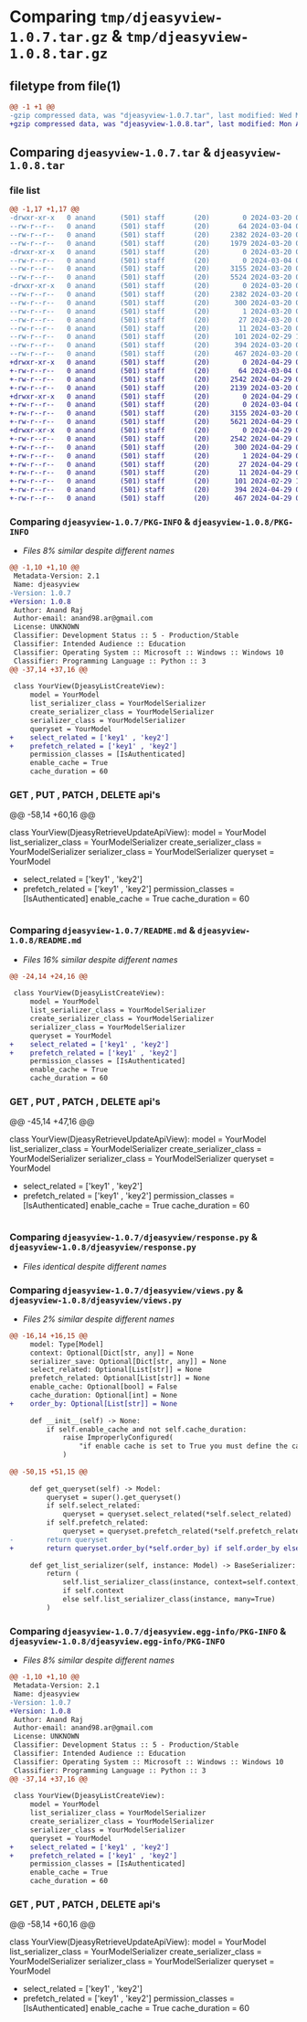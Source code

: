 # Comparing `tmp/djeasyview-1.0.7.tar.gz` & `tmp/djeasyview-1.0.8.tar.gz`

## filetype from file(1)

```diff
@@ -1 +1 @@
-gzip compressed data, was "djeasyview-1.0.7.tar", last modified: Wed Mar 20 07:09:15 2024, max compression
+gzip compressed data, was "djeasyview-1.0.8.tar", last modified: Mon Apr 29 06:40:33 2024, max compression
```

## Comparing `djeasyview-1.0.7.tar` & `djeasyview-1.0.8.tar`

### file list

```diff
@@ -1,17 +1,17 @@
-drwxr-xr-x   0 anand      (501) staff       (20)        0 2024-03-20 07:09:15.602767 djeasyview-1.0.7/
--rw-r--r--   0 anand      (501) staff       (20)       64 2024-03-04 08:32:53.000000 djeasyview-1.0.7/MANIFEST.in
--rw-r--r--   0 anand      (501) staff       (20)     2382 2024-03-20 07:09:15.602842 djeasyview-1.0.7/PKG-INFO
--rw-r--r--   0 anand      (501) staff       (20)     1979 2024-03-20 07:06:50.000000 djeasyview-1.0.7/README.md
-drwxr-xr-x   0 anand      (501) staff       (20)        0 2024-03-20 07:09:15.602017 djeasyview-1.0.7/djeasyview/
--rw-r--r--   0 anand      (501) staff       (20)        0 2024-03-04 08:28:49.000000 djeasyview-1.0.7/djeasyview/__init__.py
--rw-r--r--   0 anand      (501) staff       (20)     3155 2024-03-20 07:05:23.000000 djeasyview-1.0.7/djeasyview/response.py
--rw-r--r--   0 anand      (501) staff       (20)     5524 2024-03-20 06:54:51.000000 djeasyview-1.0.7/djeasyview/views.py
-drwxr-xr-x   0 anand      (501) staff       (20)        0 2024-03-20 07:09:15.602656 djeasyview-1.0.7/djeasyview.egg-info/
--rw-r--r--   0 anand      (501) staff       (20)     2382 2024-03-20 07:09:15.000000 djeasyview-1.0.7/djeasyview.egg-info/PKG-INFO
--rw-r--r--   0 anand      (501) staff       (20)      300 2024-03-20 07:09:15.000000 djeasyview-1.0.7/djeasyview.egg-info/SOURCES.txt
--rw-r--r--   0 anand      (501) staff       (20)        1 2024-03-20 07:09:15.000000 djeasyview-1.0.7/djeasyview.egg-info/dependency_links.txt
--rw-r--r--   0 anand      (501) staff       (20)       27 2024-03-20 07:09:15.000000 djeasyview-1.0.7/djeasyview.egg-info/requires.txt
--rw-r--r--   0 anand      (501) staff       (20)       11 2024-03-20 07:09:15.000000 djeasyview-1.0.7/djeasyview.egg-info/top_level.txt
--rw-r--r--   0 anand      (501) staff       (20)      101 2024-02-29 17:49:48.000000 djeasyview-1.0.7/pyproject.toml
--rw-r--r--   0 anand      (501) staff       (20)      394 2024-03-20 07:09:15.603051 djeasyview-1.0.7/setup.cfg
--rw-r--r--   0 anand      (501) staff       (20)      467 2024-03-20 07:07:39.000000 djeasyview-1.0.7/setup.py
+drwxr-xr-x   0 anand      (501) staff       (20)        0 2024-04-29 06:40:33.684150 djeasyview-1.0.8/
+-rw-r--r--   0 anand      (501) staff       (20)       64 2024-03-04 08:32:53.000000 djeasyview-1.0.8/MANIFEST.in
+-rw-r--r--   0 anand      (501) staff       (20)     2542 2024-04-29 06:40:33.684206 djeasyview-1.0.8/PKG-INFO
+-rw-r--r--   0 anand      (501) staff       (20)     2139 2024-03-20 07:13:01.000000 djeasyview-1.0.8/README.md
+drwxr-xr-x   0 anand      (501) staff       (20)        0 2024-04-29 06:40:33.683274 djeasyview-1.0.8/djeasyview/
+-rw-r--r--   0 anand      (501) staff       (20)        0 2024-03-04 08:28:49.000000 djeasyview-1.0.8/djeasyview/__init__.py
+-rw-r--r--   0 anand      (501) staff       (20)     3155 2024-03-20 07:05:23.000000 djeasyview-1.0.8/djeasyview/response.py
+-rw-r--r--   0 anand      (501) staff       (20)     5621 2024-04-29 06:38:40.000000 djeasyview-1.0.8/djeasyview/views.py
+drwxr-xr-x   0 anand      (501) staff       (20)        0 2024-04-29 06:40:33.684030 djeasyview-1.0.8/djeasyview.egg-info/
+-rw-r--r--   0 anand      (501) staff       (20)     2542 2024-04-29 06:40:33.000000 djeasyview-1.0.8/djeasyview.egg-info/PKG-INFO
+-rw-r--r--   0 anand      (501) staff       (20)      300 2024-04-29 06:40:33.000000 djeasyview-1.0.8/djeasyview.egg-info/SOURCES.txt
+-rw-r--r--   0 anand      (501) staff       (20)        1 2024-04-29 06:40:33.000000 djeasyview-1.0.8/djeasyview.egg-info/dependency_links.txt
+-rw-r--r--   0 anand      (501) staff       (20)       27 2024-04-29 06:40:33.000000 djeasyview-1.0.8/djeasyview.egg-info/requires.txt
+-rw-r--r--   0 anand      (501) staff       (20)       11 2024-04-29 06:40:33.000000 djeasyview-1.0.8/djeasyview.egg-info/top_level.txt
+-rw-r--r--   0 anand      (501) staff       (20)      101 2024-02-29 17:49:48.000000 djeasyview-1.0.8/pyproject.toml
+-rw-r--r--   0 anand      (501) staff       (20)      394 2024-04-29 06:40:33.684414 djeasyview-1.0.8/setup.cfg
+-rw-r--r--   0 anand      (501) staff       (20)      467 2024-04-29 06:40:27.000000 djeasyview-1.0.8/setup.py
```

### Comparing `djeasyview-1.0.7/PKG-INFO` & `djeasyview-1.0.8/PKG-INFO`

 * *Files 8% similar despite different names*

```diff
@@ -1,10 +1,10 @@
 Metadata-Version: 2.1
 Name: djeasyview
-Version: 1.0.7
+Version: 1.0.8
 Author: Anand Raj
 Author-email: anand98.ar@gmail.com
 License: UNKNOWN
 Classifier: Development Status :: 5 - Production/Stable
 Classifier: Intended Audience :: Education
 Classifier: Operating System :: Microsoft :: Windows :: Windows 10
 Classifier: Programming Language :: Python :: 3
@@ -37,14 +37,16 @@
 
 class YourView(DjeasyListCreateView):
     model = YourModel
     list_serializer_class = YourModelSerializer
     create_serializer_class = YourModelSerializer
     serializer_class = YourModelSerializer
     queryset = YourModel
+    select_related = ['key1' , 'key2']
+    prefetch_related = ['key1' , 'key2']
     permission_classes = [IsAuthenticated]
     enable_cache = True
     cache_duration = 60
 ```
 
 ### GET , PUT , PATCH , DELETE api's
 
@@ -58,14 +60,16 @@
 
 class YourView(DjeasyRetrieveUpdateApiView):
     model = YourModel
     list_serializer_class = YourModelSerializer
     create_serializer_class = YourModelSerializer
     serializer_class = YourModelSerializer
     queryset = YourModel
+    select_related = ['key1' , 'key2']
+    prefetch_related = ['key1' , 'key2']
     permission_classes = [IsAuthenticated]
     enable_cache = True
     cache_duration = 60
 ```
```

### Comparing `djeasyview-1.0.7/README.md` & `djeasyview-1.0.8/README.md`

 * *Files 16% similar despite different names*

```diff
@@ -24,14 +24,16 @@
 
 class YourView(DjeasyListCreateView):
     model = YourModel
     list_serializer_class = YourModelSerializer
     create_serializer_class = YourModelSerializer
     serializer_class = YourModelSerializer
     queryset = YourModel
+    select_related = ['key1' , 'key2']
+    prefetch_related = ['key1' , 'key2']
     permission_classes = [IsAuthenticated]
     enable_cache = True
     cache_duration = 60
 ```
 
 ### GET , PUT , PATCH , DELETE api's
 
@@ -45,14 +47,16 @@
 
 class YourView(DjeasyRetrieveUpdateApiView):
     model = YourModel
     list_serializer_class = YourModelSerializer
     create_serializer_class = YourModelSerializer
     serializer_class = YourModelSerializer
     queryset = YourModel
+    select_related = ['key1' , 'key2']
+    prefetch_related = ['key1' , 'key2']
     permission_classes = [IsAuthenticated]
     enable_cache = True
     cache_duration = 60
 ```
```

### Comparing `djeasyview-1.0.7/djeasyview/response.py` & `djeasyview-1.0.8/djeasyview/response.py`

 * *Files identical despite different names*

### Comparing `djeasyview-1.0.7/djeasyview/views.py` & `djeasyview-1.0.8/djeasyview/views.py`

 * *Files 2% similar despite different names*

```diff
@@ -16,14 +16,15 @@
     model: Type[Model]
     context: Optional[Dict[str, any]] = None
     serializer_save: Optional[Dict[str, any]] = None
     select_related: Optional[List[str]] = None
     prefetch_related: Optional[List[str]] = None
     enable_cache: Optional[bool] = False
     cache_duration: Optional[int] = None
+    order_by: Optional[List[str]] = None
 
     def __init__(self) -> None:
         if self.enable_cache and not self.cache_duration:
             raise ImproperlyConfigured(
                 "if enable cache is set to True you must define the cache duration , example 60 * 60 "
             )
 
@@ -50,15 +51,15 @@
 
     def get_queryset(self) -> Model:
         queryset = super().get_queryset()
         if self.select_related:
             queryset = queryset.select_related(*self.select_related)
         if self.prefetch_related:
             queryset = queryset.prefetch_related(*self.prefetch_related)
-        return queryset
+        return queryset.order_by(*self.order_by) if self.order_by else queryset
 
     def get_list_serializer(self, instance: Model) -> BaseSerializer:
         return (
             self.list_serializer_class(instance, context=self.context, many=True)
             if self.context
             else self.list_serializer_class(instance, many=True)
         )
```

### Comparing `djeasyview-1.0.7/djeasyview.egg-info/PKG-INFO` & `djeasyview-1.0.8/djeasyview.egg-info/PKG-INFO`

 * *Files 8% similar despite different names*

```diff
@@ -1,10 +1,10 @@
 Metadata-Version: 2.1
 Name: djeasyview
-Version: 1.0.7
+Version: 1.0.8
 Author: Anand Raj
 Author-email: anand98.ar@gmail.com
 License: UNKNOWN
 Classifier: Development Status :: 5 - Production/Stable
 Classifier: Intended Audience :: Education
 Classifier: Operating System :: Microsoft :: Windows :: Windows 10
 Classifier: Programming Language :: Python :: 3
@@ -37,14 +37,16 @@
 
 class YourView(DjeasyListCreateView):
     model = YourModel
     list_serializer_class = YourModelSerializer
     create_serializer_class = YourModelSerializer
     serializer_class = YourModelSerializer
     queryset = YourModel
+    select_related = ['key1' , 'key2']
+    prefetch_related = ['key1' , 'key2']
     permission_classes = [IsAuthenticated]
     enable_cache = True
     cache_duration = 60
 ```
 
 ### GET , PUT , PATCH , DELETE api's
 
@@ -58,14 +60,16 @@
 
 class YourView(DjeasyRetrieveUpdateApiView):
     model = YourModel
     list_serializer_class = YourModelSerializer
     create_serializer_class = YourModelSerializer
     serializer_class = YourModelSerializer
     queryset = YourModel
+    select_related = ['key1' , 'key2']
+    prefetch_related = ['key1' , 'key2']
     permission_classes = [IsAuthenticated]
     enable_cache = True
     cache_duration = 60
 ```
```

